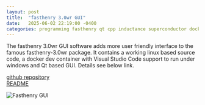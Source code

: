 ```yaml
---
layout: post
title:  "fasthenry 3.0wr GUI"
date:   2025-06-02 22:19:00 -0400
categories: programming fasthenry qt cpp inductance superconductor docker dev-container kinetic-inductance
---
```

The fasthenry 3.0wr GUI software adds more user friendly interface to the famous fasthenry-3.0wr package. It contains a working linux based source code, a docker dev container with Visual Studio Code support to run under windows and Qt based GUI. Details see below link.

[github repository](https://github.com/gyue01/fasthenry-3.0wr-gui)  
[README](https://github.com/gyue01/fasthenry-3.0wr-gui/blob/main/README.md)

![Fasthenry GUI](https://github.com/user-attachments/assets/cbb520f8-fac6-4e8e-9b54-6dcfe2d2905c)